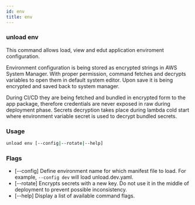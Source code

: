 ```yaml
---
id: env
title: env
---
```


### unload env

This command allows load, view and edut application enviroment configuration.

Environment configuration is being stored as encrypted strings in AWS System Manager. With proper permission, command fetches and decrypts variables to open them in default system editor. 
Upon save it is being encrypted and saved back to system manager.

During CI/CD they are being fetched and bundled in encrypted form to the app package, therefore credentials are never exposed in raw during deployment phase.
Secrets decryption takes place during lambda cold start where environment variable secret is used to decrypt bundled secrets.

### Usage

```bash
unload env [--config|--rotate|--help]
```

### Flags

- [--config] Define environment name for which manifest file to load. For example, `--config dev` will load unload.dev.yaml.
- [--rotate] Encrypts secrets with a new key. Do not use it in the middle of deployment to prevent possible inconsistency.
- [--help] Display a list of available command flags.